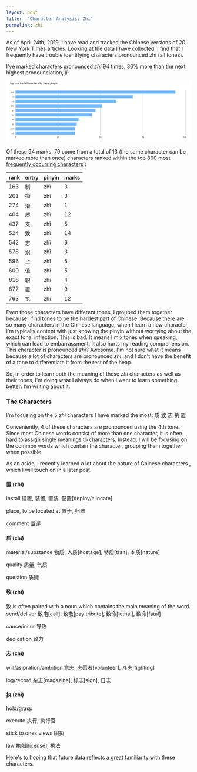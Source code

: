 ```yaml
---
layout: post
title:  "Character Analysis: Zhi"
permalink: zhi
---
```

As of April 24th, 2019, I have read and tracked the Chinese versions of 20 New
York Times articles. Looking at the data I have collected, I find that I frequently
have trouble identifying characters pronounced zhi (all tones).

I've marked characters pronounced *zhi* 94 times, 36%
more than the next highest pronounciation, *ji*:

<img class="hsk" src="assets/img/pinyin.png">

Of these 94 marks, 79 come from a total of 13 (the same character can be marked more than once) characters
ranked within the top 800 most [frequently
occurring characters](http://lingua.mtsu.edu/chinese-computing/statistics/char/list.php?Which=MO)
:

| rank | entry | pinyin | marks |
|------|-------|--------|----------|
|  163 | 制    | zhì    |        3 |
|  261 | 指    | zhǐ    |        3 |
|  274 | 治    | zhì    |        1 |
|  404 | 质    | zhì    |       12 |
|  437 | 支    | zhī    |        5 |
|  524 | 致    | zhì    |       14 |
|  542 | 志    | zhì    |        6 |
|  578 | 织    | zhī    |        3 |
|  596 | 止    | zhǐ    |        5 |
|  600 | 值    | zhí    |        5 |
|  616 | 职    | zhí    |        4 |
|  677 | 置    | zhì    |        9 |
|  763 | 执    | zhí    |       12 |

Even those characters have different tones, I grouped them together because
I find tones to be the hardest part of Chinese. Because there are so many characters
in the Chinese language, when I learn a new character, I'm typically content with just knowing the pinyin
without worrying about the exact tonal inflection. This is bad.
It means I mix tones when speaking, which can lead to embarrassment. It also hurts
my reading comprehension. This character is pronounced *zhi*? Awesome. I'm not sure what it
means because a lot of characters are pronounced *zhi*, and I don't have the benefit 
of a tone to differentiate it from the rest of the heap.

So, in order to learn both the meaning of these *zhi* characters as well as their tones,
I'm doing what I always do when I want to learn something better:
I'm writing about it.

### The Characters

I'm focusing on the 5 *zhi* characters I have marked the most: 质 致 志 执 置

Conveniently, 4 of these characters are pronounced using the 4th tone. Since 
most Chinese words consist of more than one character, it is often hard to assign
single meanings to characters. Instead, I will be focusing on the common words which
contain the character, grouping them together when possible.

As an aside, I recently learned a lot about the nature of Chinese characters
, which I will touch on in a later post.

#### 置 (zhì)
install 设置, 装置, 置装, 配置[deploy/allocate]

place, to be located at 置于, 归置

comment 置评

#### 质 (zhì)
material/substance 物质, 人质[hostage], 特质[trait], 本质[nature]

quality
质量, 气质

question
质疑

#### 致 (zhì)
致 is often paired with a noun which contains the main meaning of the word.
send/deliver 致电[call], 致敬[pay tribute], 致命[lethal], 致命[fatal]

cause/incur 导致

dedication 致力

#### 志 (zhì)
will/asipration/ambition 意志, 志愿者[volunteer], 斗志[fighting]

log/record 杂志[magazine], 标志[sign], 日志

#### 执 (zhí)
hold/grasp

execute 执行, 执行官

stick to ones views 固执

law 执照[license], 执法

Here's to hoping that future data reflects a great familiarity with these 
characters.
